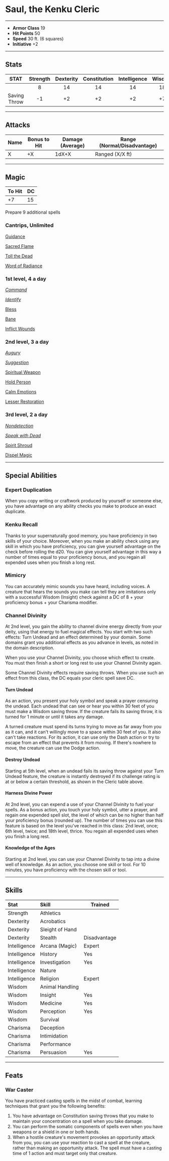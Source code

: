 # Saul, the Kenku Cleric
___
- **Armor Class** 19
- **Hit Points** 50
- **Speed** 30 ft. (6 squares)
- **Initiative** +2
___
## Stats
|STAT|Strength|Dexterity|Constitution|Intelligence|Wisdom|Charisma|
|:---:|:---:|:---:|:---:|:---:|:---:|:---:|
||8|14|14|14|18|8|
|Saving Throw|-1|+2|+2|+2|+7|+2|
___
## Attacks
|Name|Bonus to Hit|Damage (Average)|Range (Normal/Disadvantage)|
|--|--|--|--|
|X|+X|1dX+X|Ranged (X/X ft)|
___
## Magic
|To Hit|DC|
|--|--|
|+7|15|
Prepare 9 additional spells
### Cantrips, Unlimited
[Guidance](https://5e.tools/spells.html#guidance_phb)

[Sacred Flame](https://5e.tools/spells.html#sacred%20flame_phb)

[Toll the Dead](https://5e.tools/spells.html#toll%20the%20dead_xge)

[Word of Radiance](https://5e.tools/spells.html#word%20of%20radiance_xge)
### 1st level, 4 a day
[*Command*](https://5e.tools/spells.html#command_phb)

[*Identify*](https://5e.tools/spells.html#identify_phb)

[Bless](https://5e.tools/spells.html#bless_phb)

[Bane](https://5e.tools/spells.html#bane_phb)

[Inflict Wounds](https://5e.tools/spells.html#inflict%20wounds_phb)
### 2nd level, 3 a day
[*Augury*](https://5e.tools/spells.html#augury_phb)

[*Suggestion*](https://5e.tools/spells.html#suggestion_phb)

[Spiritual Weapon](https://5e.tools/spells.html#spiritual%20weapon_phb)

[Hold Person](https://5e.tools/spells.html#hold%20person_phb)

[Calm Emotions](https://5e.tools/spells.html#calm%20emotions_phb)

[Lesser Restoration](https://5e.tools/spells.html#lesser%20restoration_phb)
### 3rd level, 2 a day
[*Nondetection*](https://5e.tools/spells.html#nondetection_phb)

[*Speak with Dead*](https://5e.tools/spells.html#speak%20with%20dead_phb)

[Spirit Shroud](https://5e.tools/spells.html#spirit%20shroud_tce)

[Dispel Magic](https://5e.tools/spells.html#dispel%20magic_phb)
___
## Special Abilities
### Expert Duplication
When you copy writing or craftwork produced by yourself or someone else, you have advantage on any ability checks you make to produce an exact duplicate.
### Kenku Recall
Thanks to your supernaturally good memory, you have proficiency in two skills of your choice.
Moreover, when you make an ability check using any skill in which you have proficiency, you can give yourself advantage on the check before rolling the d20. You can give yourself advantage in this way a number of times equal to your proficiency bonus, and you regain all expended uses when you finish a long rest.
### Mimicry
You can accurately mimic sounds you have heard, including voices. A creature that hears the sounds you make can tell they are imitations only with a successful Wisdom (Insight) check against a DC of 8 + your proficiency bonus + your Charisma modifier.
### Channel Divinity
At 2nd level, you gain the ability to channel divine energy directly from your deity, using that energy to fuel magical effects. You start with two such effects: Turn Undead and an effect determined by your domain. Some domains grant you additional effects as you advance in levels, as noted in the domain description.

When you use your Channel Divinity, you choose which effect to create. You must then finish a short or long rest to use your Channel Divinity again.

Some Channel Divinity effects require saving throws. When you use such an effect from this class, the DC equals your cleric spell save DC.

#### Turn Undead
As an action, you present your holy symbol and speak a prayer censuring the undead. Each undead that can see or hear you within 30 feet of you must make a Wisdom saving throw. If the creature fails its saving throw, it is turned for 1 minute or until it takes any damage.

A turned creature must spend its turns trying to move as far away from you as it can, and it can't willingly move to a space within 30 feet of you. It also can't take reactions. For its action, it can use only the Dash action or try to escape from an effect that prevents it from moving. If there's nowhere to move, the creature can use the Dodge action.

#### Destroy Undead
Starting at 5th level, when an undead fails its saving throw against your Turn Undead feature, the creature is instantly destroyed if its challenge rating is at or below a certain threshold, as shown in the Cleric table above.

#### Harness Divine Power 
At 2nd level, you can expend a use of your Channel Divinity to fuel your spells. As a bonus action, you touch your holy symbol, utter a prayer, and regain one expended spell slot, the level of which can be no higher than half your proficiency bonus (rounded up). The number of times you can use this feature is based on the level you've reached in this class: 2nd level, once; 6th level, twice; and 18th level, thrice. You regain all expended uses when you finish a long rest.

#### Knowledge of the Ages
Starting at 2nd level, you can use your Channel Divinity to tap into a divine well of knowledge. As an action, you choose one skill or tool. For 10 minutes, you have proficiency with the chosen skill or tool.
___
## Skills
|Stat|Skill|Trained|
|:--|:--|--|
|Strength|Athletics||
|Dexterity|Acrobatics||
|Dexterity|Sleight of Hand||
|Dexterity|Stealth|Disadvantage|
|Intelligence|Arcana (Magic)|Expert|
|Intelligence|History|Yes|
|Intelligence|Investigation|Yes|
|Intelligence|Nature||
|Intelligence|Religion|Expert|
|Wisdom|Animal Handling||
|Wisdom|Insight|Yes|
|Wisdom|Medicine|Yes|
|Wisdom|Perception|Yes|
|Wisdom|Survival||
|Charisma|Deception||
|Charisma|Intimidation||
|Charisma|Performance||
|Charisma|Persuasion|Yes|
___
## Feats
### War Caster
You have practiced casting spells in the midst of combat, learning techniques that grant you the following benefits:
1) You have advantage on Constitution saving throws that you make to maintain your concentration on a spell when you take damage.
1) You can perform the somatic components of spells even when you have weapons or a shield in one or both hands.
1) When a hostile creature's movement provokes an opportunity attack from you, you can use your reaction to cast a spell at the creature, rather than making an opportunity attack. The spell must have a casting time of 1 action and must target only that creature.

